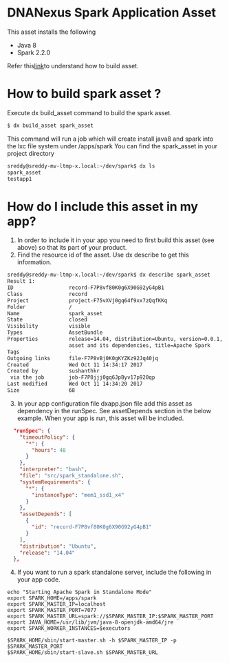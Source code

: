 # DNANexus Spark Application Asset
This asset installs the following
* Java 8
* Spark 2.2.0

Refer this[link](https://wiki.dnanexus.com/Developer-Tutorials/Asset-Build-Process)to understand how to build asset.

# How to build spark asset ?
Execute dx build_asset command to build the spark asset.
```bash
$ dx build_asset spark_asset
```
This command will run a job which will create install java8 and spark into the lxc file system under /apps/spark
You can find the spark_asset in your project directory
```bash
sreddy@sreddy-mv-ltmp-x.local:~/dev/spark$ dx ls
spark_asset
testapp1
```
# How do I include this asset in my app?
1.  In order to include it in your app you need to first build this asset (see above) so that its part of your product. 
2.  Find the resource id of the asset. Use dx describe to get this information.
```bash
sreddy@sreddy-mv-ltmp-x.local:~/dev/spark$ dx describe spark_asset
Result 1:
ID                  record-F7P8vf80K0g6X90G92yG4pB1
Class               record
Project             project-F75vXVj0gq64f9xx7zQqfKKq
Folder              /
Name                spark_asset
State               closed
Visibility          visible
Types               AssetBundle
Properties          release=14.04, distribution=Ubuntu, version=0.0.1, description=Apache spark
                    asset and its dependencies, title=Apache Spark
Tags                -
Outgoing links      file-F7P8vBj0K0gKYZKz92Jq40jq
Created             Wed Oct 11 14:34:17 2017
Created by          sushanthkr
 via the job        job-F7P8jjj0gq6JpByv17p920qp
Last modified       Wed Oct 11 14:34:20 2017
Size                68

```
3.  In your app configuration file dxapp.json file add this asset as dependency in the runSpec. See assetDepends section in the below example. When your app is run, this asset will be included.
```json
  "runSpec": {
    "timeoutPolicy": {
      "*": {
        "hours": 48
      }
    },
    "interpreter": "bash",
    "file": "src/spark_standalone.sh",
    "systemRequirements": {
      "*": {
        "instanceType": "mem1_ssd1_x4"
      }
    },
    "assetDepends": [
      {
        "id": "record-F7P8vf80K0g6X90G92yG4pB1"
      }
    ],
    "distribution": "Ubuntu",
    "release": "14.04"
  },
```
4. If you want to run a spark standalone server, include the following in your app code.
```
echo "Starting Apache Spark in Standalone Mode"
export SPARK_HOME=/apps/spark
export SPARK_MASTER_IP=localhost
export SPARK_MASTER_PORT=7077
export SPARK_MASTER_URL=spark://$SPARK_MASTER_IP:$SPARK_MASTER_PORT
export JAVA_HOME=/usr/lib/jvm/java-8-openjdk-amd64/jre
export SPARK_WORKER_INSTANCES=$executors

$SPARK_HOME/sbin/start-master.sh -h $SPARK_MASTER_IP -p $SPARK_MASTER_PORT
$SPARK_HOME/sbin/start-slave.sh $SPARK_MASTER_URL
```
